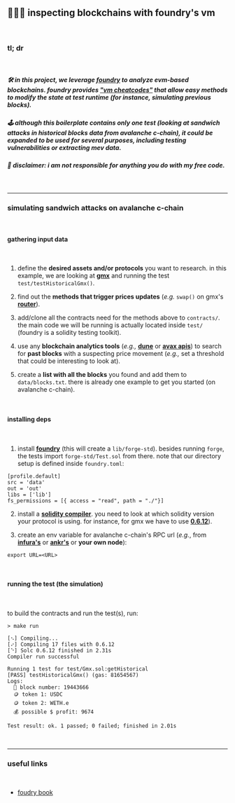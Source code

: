 ## 🧱👵🏽 inspecting blockchains with foundry's vm

<br>

### tl; dr

<br>

##### 🛠 in this project, we leverage [foundry](https://github.com/foundry-rs/foundry) to analyze evm-based blockchains. foundry provides **["vm cheatcodes"](https://www.paradigm.xyz/2021/12/introducing-the-foundry-ethereum-development-toolbox#you-should-be-able-to-override-vm-state-in-your-tests)** that allow easy methods to modify the state at test runtime (for instance, simulating previous blocks).


##### 🕹 although this boilerplate contains only one test (looking at sandwich attacks in historical blocks data from avalanche c-chain), it could be expanded to be used for several purposes, including testing vulnerabilities or extracting mev data.

##### 🚨 disclaimer: i am not responsible for anything you do with my free code.


<br>

----
### simulating sandwich attacks on avalanche c-chain

<br>

#### gathering input data

<br>

1. define the **desired assets and/or protocols** you want to research. in this example, we are looking at **[gmx](https://github.com/gmx-io/gmx-contracts)** and running the test `test/testHistoricalGmx()`.

2. find out the **methods that trigger prices updates** (*e.g.* `swap()` on gmx's **[router](https://github.com/gmx-io/gmx-contracts/blob/master/contracts/core/Router.sol#L88)**).

2. add/clone all the contracts need for the methods above to `contracts/`. the main code we will be running is actually located inside `test/` (foundry is a solidity testing toolkit).

3. use any **blockchain analytics tools** (*e.g.,* **[dune](https://dune.com/home)** or **[avax apis](https://docs.avax.network/apis/avalanchego/public-api-server)**) to search for **past blocks** with a suspecting price movement (*e.g.,* set a threshold that could be interesting to look at). 

4. create a **list with all the blocks** you found and add them to `data/blocks.txt`. there is already one example to get you started (on avalanche c-chain).

<br>


#### installing deps

<br>

1. install **[foundry](https://book.getfoundry.sh/getting-started/installation)** (this will create a `lib/forge-std`). besides running `forge`, the tests import `forge-std/Test.sol` from there. note that our directory setup is defined inside `foundry.toml`:

```
[profile.default]
src = 'data'
out = 'out'
libs = ['lib']
fs_permissions = [{ access = "read", path = "./"}]
```


2. install a **[solidity compiler](https://docs.soliditylang.org/en/latest/installing-solidity.html#installing-the-solidity-compiler)**. you need to look at which solidity version your protocol is using. for instance, for gmx we have to use **[0.6.12](https://github.com/gmx-io/gmx-contracts/blob/master/contracts/core/VaultPriceFeed.sol#L11)**).

3. create an env variable for avalanche c-chain's RPC url (*e.g.*, from **[infura's](https://avalanche-mainnet.infura.io/v3/)** or **[ankr's](https://www.ankr.com/rpc/avalanche/)** or **your own node**):

```
export URL=<URL>
```

<br>

#### running the test (the simulation)

<br>

to build the contracts and run the test(s), run:

```
> make run

[⠢] Compiling...
[⠔] Compiling 17 files with 0.6.12
[⠑] Solc 0.6.12 finished in 2.31s
Compiler run successful

Running 1 test for test/Gmx.sol:getHistorical
[PASS] testHistoricalGmx() (gas: 81654567)
Logs:
  🧱 block number: 19443666
  🪙 token 1: USDC
  🪙 token 2: WETH.e
  💰 possible $ profit: 9674

Test result: ok. 1 passed; 0 failed; finished in 2.01s
```

<br>


----

### useful links

<br>

* [foudry book](https://book.getfoundry.sh/)


